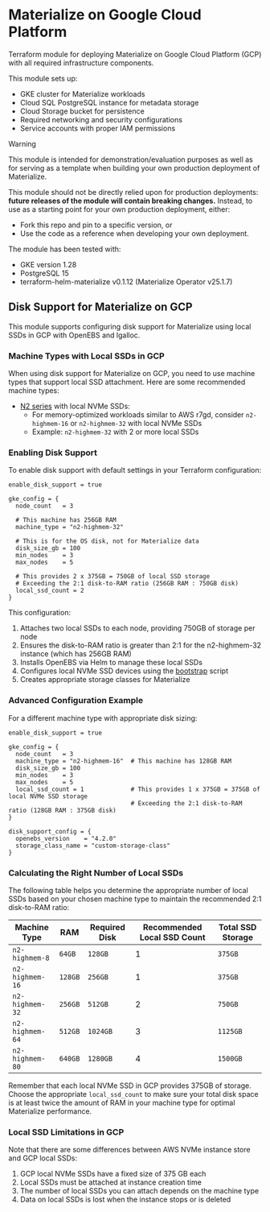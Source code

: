 # Materialize on Google Cloud Platform

Terraform module for deploying Materialize on Google Cloud Platform (GCP) with all required infrastructure components.

This module sets up:
- GKE cluster for Materialize workloads
- Cloud SQL PostgreSQL instance for metadata storage
- Cloud Storage bucket for persistence
- Required networking and security configurations
- Service accounts with proper IAM permissions

> [!WARNING]
> This module is intended for demonstration/evaluation purposes as well as for serving as a template when building your own production deployment of Materialize.
>
> This module should not be directly relied upon for production deployments: **future releases of the module will contain breaking changes.** Instead, to use as a starting point for your own production deployment, either:
> - Fork this repo and pin to a specific version, or
> - Use the code as a reference when developing your own deployment.

The module has been tested with:
- GKE version 1.28
- PostgreSQL 15
- terraform-helm-materialize v0.1.12 (Materialize Operator v25.1.7)


## Disk Support for Materialize on GCP

This module supports configuring disk support for Materialize using local SSDs in GCP with OpenEBS and lgalloc.

### Machine Types with Local SSDs in GCP

When using disk support for Materialize on GCP, you need to use machine types that support local SSD attachment. Here are some recommended machine types:

* [N2 series](https://cloud.google.com/compute/docs/general-purpose-machines#n2d_machine_types) with local NVMe SSDs:
   * For memory-optimized workloads similar to AWS r7gd, consider `n2-highmem-16` or `n2-highmem-32` with local NVMe SSDs
   * Example: `n2-highmem-32` with 2 or more local SSDs

### Enabling Disk Support

To enable disk support with default settings in your Terraform configuration:

```hcl
enable_disk_support = true

gke_config = {
  node_count   = 3

  # This machine has 256GB RAM
  machine_type = "n2-highmem-32"

  # This is for the OS disk, not for Materialize data
  disk_size_gb = 100
  min_nodes    = 3
  max_nodes    = 5

  # This provides 2 x 375GB = 750GB of local SSD storage
  # Exceeding the 2:1 disk-to-RAM ratio (256GB RAM : 750GB disk)
  local_ssd_count = 2
}
```

This configuration:
1. Attaches two local SSDs to each node, providing 750GB of storage per node
2. Ensures the disk-to-RAM ratio is greater than 2:1 for the n2-highmem-32 instance (which has 256GB RAM)
3. Installs OpenEBS via Helm to manage these local SSDs
4. Configures local NVMe SSD devices using the [bootstrap](./modules/gke/bootstrap.sh) script
5. Creates appropriate storage classes for Materialize

### Advanced Configuration Example

For a different machine type with appropriate disk sizing:

```hcl
enable_disk_support = true

gke_config = {
  node_count   = 3
  machine_type = "n2-highmem-16"  # This machine has 128GB RAM
  disk_size_gb = 100
  min_nodes    = 3
  max_nodes    = 5
  local_ssd_count = 1             # This provides 1 x 375GB = 375GB of local NVMe SSD storage
                                  # Exceeding the 2:1 disk-to-RAM ratio (128GB RAM : 375GB disk)
}

disk_support_config = {
  openebs_version    = "4.2.0"
  storage_class_name = "custom-storage-class"
}
```

### Calculating the Right Number of Local SSDs

The following table helps you determine the appropriate number of local SSDs based on your chosen machine type to maintain the recommended 2:1 disk-to-RAM ratio:

| Machine Type    | RAM     | Required Disk | Recommended Local SSD Count | Total SSD Storage |
|-----------------|---------|---------------|-----------------------------|-------------------|
| `n2-highmem-8`  | `64GB`  | `128GB`       | 1                           | `375GB`           |
| `n2-highmem-16` | `128GB` | `256GB`       | 1                           | `375GB`           |
| `n2-highmem-32` | `256GB` | `512GB`       | 2                           | `750GB`           |
| `n2-highmem-64` | `512GB` | `1024GB`      | 3                           | `1125GB`          |
| `n2-highmem-80` | `640GB` | `1280GB`      | 4                           | `1500GB`          |

Remember that each local NVMe SSD in GCP provides 375GB of storage.
Choose the appropriate `local_ssd_count` to make sure your total disk space is at least twice the amount of RAM in your machine type for optimal Materialize performance.

### Local SSD Limitations in GCP

Note that there are some differences between AWS NVMe instance store and GCP local SSDs:

1. GCP local NVMe SSDs have a fixed size of 375 GB each
2. Local SSDs must be attached at instance creation time
3. The number of local SSDs you can attach depends on the machine type
4. Data on local SSDs is lost when the instance stops or is deleted

